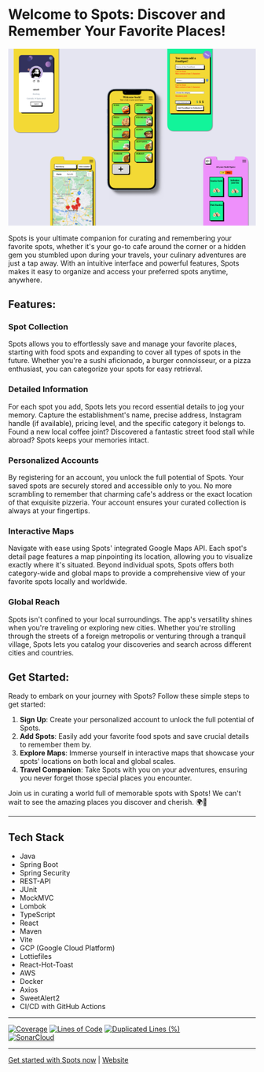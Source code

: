 # Welcome to Spots: Discover and Remember Your Favorite Places!

<img src="frontend/public/readme-files/Mockup-Hero.png" width="2000" alt="image"/>

Spots is your ultimate companion for curating and remembering your favorite spots, whether it's your go-to cafe around the corner or a hidden gem you stumbled upon during your travels, your culinary adventures are just a tap away. With an intuitive interface and powerful features, Spots makes it easy to organize and access your preferred spots anytime, anywhere.

## Features:

### Spot Collection
Spots allows you to effortlessly save and manage your favorite places, starting with food spots and expanding to cover all types of spots in the future. Whether you're a sushi aficionado, a burger connoisseur, or a pizza enthusiast, you can categorize your spots for easy retrieval.

### Detailed Information
For each spot you add, Spots lets you record essential details to jog your memory. Capture the establishment's name, precise address, Instagram handle (if available), pricing level, and the specific category it belongs to. Found a new local coffee joint? Discovered a fantastic street food stall while abroad? Spots keeps your memories intact.

### Personalized Accounts
By registering for an account, you unlock the full potential of Spots. Your saved spots are securely stored and accessible only to you. No more scrambling to remember that charming cafe's address or the exact location of that exquisite pizzeria. Your account ensures your curated collection is always at your fingertips.

### Interactive Maps
Navigate with ease using Spots' integrated Google Maps API. Each spot's detail page features a map pinpointing its location, allowing you to visualize exactly where it's situated. Beyond individual spots, Spots offers both category-wide and global maps to provide a comprehensive view of your favorite spots locally and worldwide.

### Global Reach
Spots isn't confined to your local surroundings. The app's versatility shines when you're traveling or exploring new cities. Whether you're strolling through the streets of a foreign metropolis or venturing through a tranquil village, Spots lets you catalog your discoveries and search across different cities and countries.

## Get Started:

Ready to embark on your journey with Spots? Follow these simple steps to get started:

1. **Sign Up**: Create your personalized account to unlock the full potential of Spots.
2. **Add Spots**: Easily add your favorite food spots and save crucial details to remember them by.
3. **Explore Maps**: Immerse yourself in interactive maps that showcase your spots' locations on both local and global scales.
4. **Travel Companion**: Take Spots with you on your adventures, ensuring you never forget those special places you encounter.

Join us in curating a world full of memorable spots with Spots! We can't wait to see the amazing places you discover and cherish. 🌍📍

---

## Tech Stack
- Java
- Spring Boot
- Spring Security
- REST-API
- JUnit
- MockMVC
- Lombok
- TypeScript
- React
- Maven
- Vite
- GCP (Google Cloud Platform)
- Lottiefiles
- React-Hot-Toast
- AWS
- Docker
- Axios
- SweetAlert2
- CI/CD with GitHub Actions

---

[![Coverage](https://sonarcloud.io/api/project_badges/measure?project=sahedw_capstone-project-fullstack-backend&metric=coverage)](https://sonarcloud.io/summary/new_code?id=sahedw_capstone-project-fullstack-backend)
[![Lines of Code](https://sonarcloud.io/api/project_badges/measure?project=sahedw_capstone-project-fullstack-backend&metric=ncloc)](https://sonarcloud.io/summary/new_code?id=sahedw_capstone-project-fullstack-backend)
[![Duplicated Lines (%)](https://sonarcloud.io/api/project_badges/measure?project=sahedw_capstone-project-fullstack-backend&metric=duplicated_lines_density)](https://sonarcloud.io/summary/new_code?id=sahedw_capstone-project-fullstack-backend)
<br>
[![SonarCloud](https://sonarcloud.io/images/project_badges/sonarcloud-white.svg)](https://sonarcloud.io/summary/new_code?id=sahedw_capstone-project-fullstack-backend)

---

[Get started with Spots now](https://github.com/sahedw/capstone-project-fullstack) | [Website](https://cgn-java-23-2-sahed.capstone-project.de/) 
